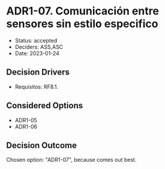 # ADR1-07. Comunicación entre sensores sin estilo especifico

* Status: accepted
* Deciders: ASS,ASC
* Date: 2023-01-24

## Decision Drivers

* Requisitos: RF8.1.

## Considered Options

* ADR1-05
* ADR1-06

## Decision Outcome

Chosen option: "ADR1-07", because comes out best.
